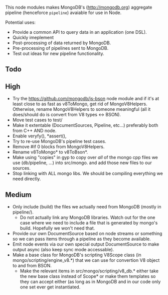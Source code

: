 This node modules makes MongoDB's (http://mongodb.org) aggregate pipeline (henceforce `pipeline`) avaiable for use in Node.

Potential uses:
* Provide a common API to query data in an application (one DSL).
* Quickly imeplement
* Post-processing of data returned by MongoDB.
* Pre-processing of pipelines sent to MongoDB.
* Test out ideas for new pipeline functionality.

Todo
----

High
----
* Try the https://github.com/mongodb/js-bson node module and if it's at least close to as fast as v8ToMongo, get rid of MongoV8Helpers.
  Otherwise, rename MongoV8Helpers to someone meaningful (all it does/should do is convert from V8 types <-> BSON).
* Move test cases to test/
* Make it extentable (DocumentSources, Pipeline, etc...) preferably both from C++ AND node.
* Enable veryfy(), *assert(),
* Try to re-use MongoDB's pipeline test cases.
* Remove #if 0 blocks from MongoV8Helpers.
* Rename v8ToMongo* to v8ToBson*. 
* Make using "copies" in gyp to copy over _all_ of the mongo cpp files we use (db/pipeline, ...) into src/mongo.
  and add those new files to our sources.
* Stop linking with ALL mongo libs.  We should be compiling everything we need directly.

Medium
------
* Only include (build) the files we actually need from MongoDB (mostly in pipeline/).
  - Do not actually link any MongoDB libraries.  Watch out for the one case where we need to include
    a file that is generated by mongo's build.  Hopefully we won't need that.
* Provide our own DocumentSource based on node streams or something so we can pass items through a pipeline
  as they become available.
* Emit node events via our own special output DocumentSource to make output async (also keep sync mode accessable).
* Make a base class for MongoDB's scripting V8Scope class (in mongo/scripting/engine_v8.*) that we can use for
  convertion V8 object to and from BSON.
  - Make the relevant items in src/mongo/scripting/v8_db.* either take the new base class instead of Scope* 
    or make them templates so they can accept either (as long as in MongoDB and in our code only one set ever
	get instantiated.
